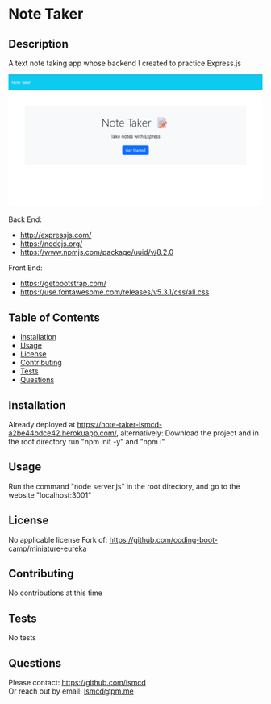 # Note Taker

## Description

A text note taking app whose backend I created to practice Express.js

![Image of website](./screenshot.png "screenshot")

Back End:

- <http://expressjs.com/>
- <https://nodejs.org/>
- <https://www.npmjs.com/package/uuid/v/8.2.0>

Front End:

- <https://getbootstrap.com/>
- <https://use.fontawesome.com/releases/v5.3.1/css/all.css>

## Table of Contents

- [Installation](#installation)
- [Usage](#usage)
- [License](#license)
- [Contributing](#contributing)
- [Tests](#tests)
- [Questions](#questions)

## Installation

Already deployed at <https://note-taker-lsmcd-a2be44bdce42.herokuapp.com/>, alternatively:
Download the project and in the root directory run "npm init -y" and "npm i"

## Usage

Run the command "node server.js" in the root directory, and go to the website "localhost:3001"

## License

No applicable license
Fork of: <https://github.com/coding-boot-camp/miniature-eureka>

## Contributing

No contributions at this time

## Tests

No tests

## Questions

Please contact: <https://github.com/lsmcd>  
Or reach out by email: <lsmcd@pm.me>
